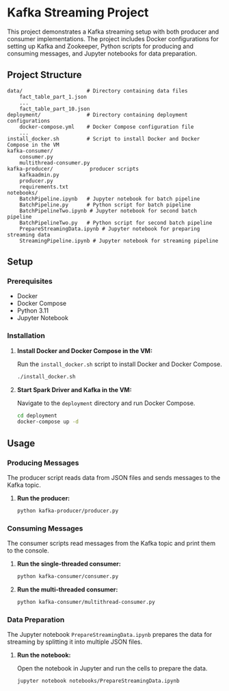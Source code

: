 # Kafka Streaming Project

This project demonstrates a Kafka streaming setup with both producer and consumer implementations. The project includes Docker configurations for setting up Kafka and Zookeeper, Python scripts for producing and consuming messages, and Jupyter notebooks for data preparation.

## Project Structure

```
data/                     # Directory containing data files
    fact_table_part_1.json
    ...
    fact_table_part_10.json
deployment/               # Directory containing deployment configurations
    docker-compose.yml    # Docker Compose configuration file
    ...
install_docker.sh         # Script to install Docker and Docker Compose in the VM
kafka-consumer/
    consumer.py
    multithread-consumer.py
kafka-producer/            producer scripts
    kafkaadmin.py
    producer.py
    requirements.txt
notebooks/
    BatchPipeline.ipynb   # Jupyter notebook for batch pipeline
    BatchPipeline.py      # Python script for batch pipeline
    BatchPipelineTwo.ipynb # Jupyter notebook for second batch pipeline
    BatchPipelineTwo.py   # Python script for second batch pipeline
    PrepareStreamingData.ipynb # Jupyter notebook for preparing streaming data
    StreamingPipeline.ipynb # Jupyter notebook for streaming pipeline
```

## Setup

### Prerequisites

- Docker
- Docker Compose
- Python 3.11
- Jupyter Notebook

### Installation

1. **Install Docker and Docker Compose in the VM:**

   Run the `install_docker.sh` script to install Docker and Docker Compose.

   ```sh
   ./install_docker.sh
   ```

2. **Start Spark Driver and Kafka in the VM:**

   Navigate to the `deployment` directory and run Docker Compose.

   ```sh
   cd deployment
   docker-compose up -d
   ```

## Usage

### Producing Messages

The producer script reads data from JSON files and sends messages to the Kafka topic.

1. **Run the producer:**

   ```sh
   python kafka-producer/producer.py
   ```

### Consuming Messages

The consumer scripts read messages from the Kafka topic and print them to the console.

1. **Run the single-threaded consumer:**

   ```sh
   python kafka-consumer/consumer.py
   ```

2. **Run the multi-threaded consumer:**

   ```sh
   python kafka-consumer/multithread-consumer.py
   ```

### Data Preparation

The Jupyter notebook `PrepareStreamingData.ipynb` prepares the data for streaming by splitting it into multiple JSON files.

1. **Run the notebook:**

   Open the notebook in Jupyter and run the cells to prepare the data.

   ```sh
   jupyter notebook notebooks/PrepareStreamingData.ipynb
   ```
